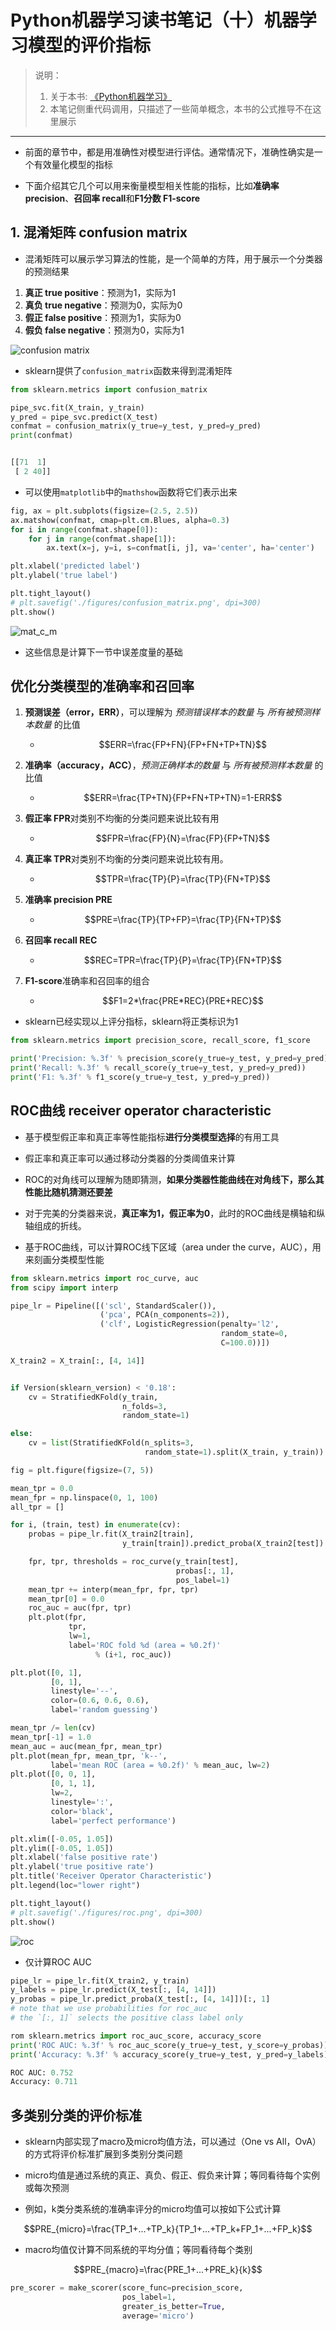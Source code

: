 # Python机器学习读书笔记（十）机器学习模型的评价指标

> 说明：
>
> 1. 关于本书: [《Python机器学习》](https://book.douban.com/subject/27000110/)
> 2. 本笔记侧重代码调用，只描述了一些简单概念，本书的公式推导不在这里展示

---

- 前面的章节中，都是用准确性对模型进行评估。通常情况下，准确性确实是一个有效量化模型的指标

- 下面介绍其它几个可以用来衡量模型相关性能的指标，比如**准确率 precision**、**召回率 recall**和**F1分数 F1-score**

## 1. 混淆矩阵 confusion matrix

- 混淆矩阵可以展示学习算法的性能，是一个简单的方阵，用于展示一个分类器的预测结果

1. **真正 true positive**：预测为1，实际为1
2. **真负 true negative**：预测为0，实际为0
3. **假正 false positive**：预测为1，实际为0
4. **假负 false negative**：预测为0，实际为1

![confusion matrix](https://github.com/rasbt/python-machine-learning-book/blob/master/code/ch06/images/06_08.png)

- sklearn提供了`confusion_matrix`函数来得到混淆矩阵

```py
from sklearn.metrics import confusion_matrix

pipe_svc.fit(X_train, y_train)
y_pred = pipe_svc.predict(X_test)
confmat = confusion_matrix(y_true=y_test, y_pred=y_pred)
print(confmat)


[[71  1]
 [ 2 40]]
```

- 可以使用`matplotlib`中的`mathshow`函数将它们表示出来

```py
fig, ax = plt.subplots(figsize=(2.5, 2.5))
ax.matshow(confmat, cmap=plt.cm.Blues, alpha=0.3)
for i in range(confmat.shape[0]):
    for j in range(confmat.shape[1]):
        ax.text(x=j, y=i, s=confmat[i, j], va='center', ha='center')

plt.xlabel('predicted label')
plt.ylabel('true label')

plt.tight_layout()
# plt.savefig('./figures/confusion_matrix.png', dpi=300)
plt.show()
```

![mat_c_m](https://github.com/rasbt/python-machine-learning-book/blob/master/code/ch06/images/06_09.png)

- 这些信息是计算下一节中误差度量的基础

## 优化分类模型的准确率和召回率

1. **预测误差（error，ERR）**，可以理解为 *预测错误样本的数量* 与 *所有被预测样本数量* 的比值

    - $$ERR=\frac{FP+FN}{FP+FN+TP+TN}$$

2. **准确率（accuracy，ACC）**，*预测正确样本的数量* 与 *所有被预测样本数量* 的比值

    - $$ERR=\frac{TP+TN}{FP+FN+TP+TN}=1-ERR$$

3. **假正率 FPR**对类别不均衡的分类问题来说比较有用

    - $$FPR=\frac{FP}{N}=\frac{FP}{FP+TN}$$

4. **真正率 TPR**对类别不均衡的分类问题来说比较有用。

    - $$TPR=\frac{TP}{P}=\frac{TP}{FN+TP}$$

5. **准确率 precision PRE**

    - $$PRE=\frac{TP}{TP+FP}=\frac{TP}{FN+TP}$$

6. **召回率 recall REC**

    - $$REC=TPR=\frac{TP}{P}=\frac{TP}{FN+TP}$$

7. **F1-score**准确率和召回率的组合

    - $$F1=2*\frac{PRE*REC}{PRE+REC}$$

- sklearn已经实现以上评分指标，sklearn将正类标识为1

```py
from sklearn.metrics import precision_score, recall_score, f1_score

print('Precision: %.3f' % precision_score(y_true=y_test, y_pred=y_pred))
print('Recall: %.3f' % recall_score(y_true=y_test, y_pred=y_pred))
print('F1: %.3f' % f1_score(y_true=y_test, y_pred=y_pred))
```

## ROC曲线 receiver operator characteristic

- 基于模型假正率和真正率等性能指标**进行分类模型选择**的有用工具

- 假正率和真正率可以通过移动分类器的分类阈值来计算
- ROC的对角线可以理解为随即猜测，**如果分类器性能曲线在对角线下，那么其性能比随机猜测还要差**
- 对于完美的分类器来说，**真正率为1，假正率为0**，此时的ROC曲线是横轴和纵轴组成的折线。
- 基于ROC曲线，可以计算ROC线下区域（area under the curve，AUC），用来刻画分类模型性能

```py
from sklearn.metrics import roc_curve, auc
from scipy import interp

pipe_lr = Pipeline([('scl', StandardScaler()),
                    ('pca', PCA(n_components=2)),
                    ('clf', LogisticRegression(penalty='l2',
                                               random_state=0,
                                               C=100.0))])

X_train2 = X_train[:, [4, 14]]


if Version(sklearn_version) < '0.18':
    cv = StratifiedKFold(y_train,
                         n_folds=3,
                         random_state=1)

else:
    cv = list(StratifiedKFold(n_splits=3,
                              random_state=1).split(X_train, y_train))

fig = plt.figure(figsize=(7, 5))

mean_tpr = 0.0
mean_fpr = np.linspace(0, 1, 100)
all_tpr = []

for i, (train, test) in enumerate(cv):
    probas = pipe_lr.fit(X_train2[train],
                         y_train[train]).predict_proba(X_train2[test])

    fpr, tpr, thresholds = roc_curve(y_train[test],
                                     probas[:, 1],
                                     pos_label=1)
    mean_tpr += interp(mean_fpr, fpr, tpr)
    mean_tpr[0] = 0.0
    roc_auc = auc(fpr, tpr)
    plt.plot(fpr,
             tpr,
             lw=1,
             label='ROC fold %d (area = %0.2f)'
                   % (i+1, roc_auc))

plt.plot([0, 1],
         [0, 1],
         linestyle='--',
         color=(0.6, 0.6, 0.6),
         label='random guessing')

mean_tpr /= len(cv)
mean_tpr[-1] = 1.0
mean_auc = auc(mean_fpr, mean_tpr)
plt.plot(mean_fpr, mean_tpr, 'k--',
         label='mean ROC (area = %0.2f)' % mean_auc, lw=2)
plt.plot([0, 0, 1],
         [0, 1, 1],
         lw=2,
         linestyle=':',
         color='black',
         label='perfect performance')

plt.xlim([-0.05, 1.05])
plt.ylim([-0.05, 1.05])
plt.xlabel('false positive rate')
plt.ylabel('true positive rate')
plt.title('Receiver Operator Characteristic')
plt.legend(loc="lower right")

plt.tight_layout()
# plt.savefig('./figures/roc.png', dpi=300)
plt.show()
```

![roc](https://github.com/rasbt/python-machine-learning-book/blob/master/code/ch06/images/06_10.png)

- 仅计算ROC AUC

```py
pipe_lr = pipe_lr.fit(X_train2, y_train)
y_labels = pipe_lr.predict(X_test[:, [4, 14]])
y_probas = pipe_lr.predict_proba(X_test[:, [4, 14]])[:, 1]
# note that we use probabilities for roc_auc
# the `[:, 1]` selects the positive class label only

rom sklearn.metrics import roc_auc_score, accuracy_score
print('ROC AUC: %.3f' % roc_auc_score(y_true=y_test, y_score=y_probas))
print('Accuracy: %.3f' % accuracy_score(y_true=y_test, y_pred=y_labels))

ROC AUC: 0.752
Accuracy: 0.711
```

## 多类别分类的评价标准

- sklearn内部实现了macro及micro均值方法，可以通过（One vs All，OvA）的方式将评价标准扩展到多类别分类问题

- micro均值是通过系统的真正、真负、假正、假负来计算；等同看待每个实例或每次预测
- 例如，k类分类系统的准确率评分的micro均值可以按如下公式计算

$$PRE_{micro}=\frac{TP_1+...+TP_k}{TP_1+...+TP_k+FP_1+...+FP_k}$$

- macro均值仅计算不同系统的平均分值；等同看待每个类别

$$PRE_{macro}=\frac{PRE_1+...+PRE_k}{k}$$

```py
pre_scorer = make_scorer(score_func=precision_score,
                         pos_label=1,
                         greater_is_better=True,
                         average='micro')
```